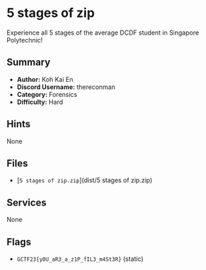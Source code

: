 # 5 stages of zip
Experience all 5 stages of the average DCDF student in Singapore Polytechnic!

## Summary
- **Author:** Koh Kai En
- **Discord Username:** thereconman
- **Category:** Forensics
- **Difficulty:** Hard

## Hints
None

## Files
- [`5 stages of zip.zip`](dist/5 stages of zip.zip)


## Services
None

## Flags
- `GCTF23{y0U_aR3_a_z1P_fIL3_m4St3R}` (static)
